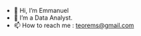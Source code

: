 - 👋 Hi, I’m Emmanuel
- 👀 I’m a Data Analyst.
- 📫 How to reach me : teorems@gmail.com

<!---
teorems/teorems is a ✨ special ✨ repository because its `README.md` (this file) appears on your GitHub profile.
You can click the Preview link to take a look at your changes.
--->
